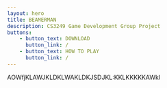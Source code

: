 ```yaml
---
layout: hero
title: BEAMERMAN
description: CS3249 Game Development Group Project
buttons:
    - button_text: DOWNLOAD
      button_link: /
    - button_text: HOW TO PLAY
      button_link: /
---
```


AOWfjKLAWJKLDKLWAKLDKJSDJKL:KKLKKKKKAWkl
